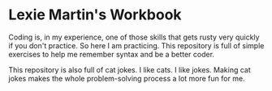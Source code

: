 # Lexie Martin's Workbook

Coding is, in my experience, one of those skills that gets rusty very quickly if you don't practice. So here I am practicing. This repository is full of simple exercises to help me remember syntax and be a better coder.

This repository is also full of cat jokes. I like cats. I like jokes. Making cat jokes makes the whole problem-solving process a lot more fun for me.